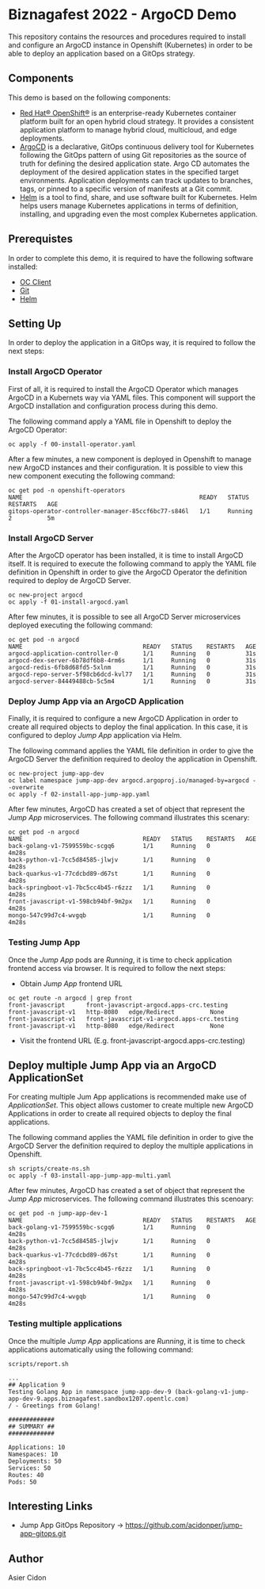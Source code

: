 # Biznagafest 2022 - ArgoCD Demo

This repository contains the resources and procedures required to install and configure an ArgoCD instance in Openshift (Kubernetes) in order to be able to deploy an application based on a GitOps strategy.

## Components

This demo is based on the following components:

- [Red Hat® OpenShift®](https://www.redhat.com/en/technologies/cloud-computing/openshift) is an enterprise-ready Kubernetes container platform built for an open hybrid cloud strategy. It provides a consistent application platform to manage hybrid cloud, multicloud, and edge deployments.
- [ArgoCD](https://argoproj.github.io/argo-cd/) is a declarative, GitOps continuous delivery tool for Kubernetes following the GitOps pattern of using Git repositories as the source of truth for defining the desired application state. Argo CD automates the deployment of the desired application states in the specified target environments. Application deployments can track updates to branches, tags, or pinned to a specific version of manifests at a Git commit.
- [Helm](https://helm.sh/) is a tool to find, share, and use software built for Kubernetes. Helm helps users manage Kubernetes applications in terms of definition, installing, and upgrading even the most complex Kubernetes application.

## Prerequistes

In order to complete this demo, it is required to have the following software installed:

- [OC Client](https://docs.openshift.com/container-platform/4.9/cli_reference/openshift_cli/getting-started-cli.html)
- [Git](https://git-scm.com)
- [Helm](https://helm.sh/docs/intro/install/)


## Setting Up

In order to deploy the application in a GitOps way, it is required to follow the next steps:

### Install ArgoCD Operator

First of all, it is required to install the ArgoCD Operator which manages ArgoCD in a Kubernets way via YAML files. This component will support the ArgoCD installation and configuration process during this demo.

The following command apply a YAML file in Openshift to deploy the ArgoCD Operator:

```$bash
oc apply -f 00-install-operator.yaml
```

After a few minutes, a new component is deployed in Openshift to manage new ArgoCD instances and their configuration. It is possible to view this new component executing the following command:

```$bash
oc get pod -n openshift-operators
NAME                                                  READY   STATUS    RESTARTS   AGE
gitops-operator-controller-manager-85ccf6bc77-s846l   1/1     Running   2          5m
```

### Install ArgoCD Server

After the ArgoCD operator has been installed, it is time to install ArgoCD itself. It is required to execute the following command to apply the YAML file definition in Openshift in order to give the ArgoCD Operator the definition required to deploy de ArgoCD Server.

```$bash
oc new-project argocd
oc apply -f 01-install-argocd.yaml
```

After few minutes, it is possible to see all ArgoCD Server microservices deployed executing the following command:

```$bash
oc get pod -n argocd
NAME                                  READY   STATUS    RESTARTS   AGE
argocd-application-controller-0       1/1     Running   0          31s
argocd-dex-server-6b78df6b8-4rm6s     1/1     Running   0          31s
argocd-redis-6fb8d68fd5-5xlnm         1/1     Running   0          31s
argocd-repo-server-5f98cb6dcd-kvl77   1/1     Running   0          31s
argocd-server-84449488cb-5c5m4        1/1     Running   0          31s
```

### Deploy Jump App via an ArgoCD Application

Finally, it is required to configure a new ArgoCD Application in order to create all required objects to deploy the final application. In this case, it is configured to deploy _Jump App_ application via Helm.

The following command applies the YAML file definition in order to give the ArgoCD Server the definition required to deoloy the application in Openshift. 

```$bash
oc new-project jump-app-dev
oc label namespace jump-app-dev argocd.argoproj.io/managed-by=argocd --overwrite
oc apply -f 02-install-app-jump-app.yaml
```

After few minutes, ArgoCD has created a set of object that represent the _Jump App_ microservices. The following command illustrates this scenary:

```$bash
oc get pod -n argocd
NAME                                  READY   STATUS    RESTARTS   AGE
back-golang-v1-7599559bc-scgq6        1/1     Running   0          4m28s
back-python-v1-7cc5d84585-jlwjv       1/1     Running   0          4m28s
back-quarkus-v1-77cdcbd89-d67st       1/1     Running   0          4m28s
back-springboot-v1-7bc5cc4b45-r6zzz   1/1     Running   0          4m28s
front-javascript-v1-598cb94bf-9m2px   1/1     Running   0          4m28s
mongo-547c99d7c4-wvgqb                1/1     Running   0          4m28s
```

### Testing Jump App

Once the _Jump App_ pods are _Running_, it is time to check application frontend access via browser. It is required to follow the next steps:

- Obtain _Jump App_ frontend URL

```$bash
oc get route -n argocd | grep front
front-javascript      front-javascript-argocd.apps-crc.testing             front-javascript-v1   http-8080   edge/Redirect          None
front-javascript-v1   front-javascript-v1-argocd.apps-crc.testing          front-javascript-v1   http-8080   edge/Redirect          None
```

- Visit the frontend URL (E.g. front-javascript-argocd.apps-crc.testing)

## Deploy multiple Jump App via an ArgoCD ApplicationSet

For creating multiple Jum App applications is recommended make use of *ApplicationSet*. This object allows customer to create multiple new ArgoCD Applications in order to create all required objects to deploy the final applications.

The following command applies the YAML file definition in order to give the ArgoCD Server the definition required to deploy the multiple applications in Openshift.

```$bash
sh scripts/create-ns.sh
oc apply -f 03-install-app-jump-app-multi.yaml
```

After few minutes, ArgoCD has created a set of object that represent the _Jump App_ microservices. The following command illustrates this scenoary:

```$bash
oc get pod -n jump-app-dev-1
NAME                                  READY   STATUS    RESTARTS   AGE
back-golang-v1-7599559bc-scgq6        1/1     Running   0          4m28s
back-python-v1-7cc5d84585-jlwjv       1/1     Running   0          4m28s
back-quarkus-v1-77cdcbd89-d67st       1/1     Running   0          4m28s
back-springboot-v1-7bc5cc4b45-r6zzz   1/1     Running   0          4m28s
front-javascript-v1-598cb94bf-9m2px   1/1     Running   0          4m28s
mongo-547c99d7c4-wvgqb                1/1     Running   0          4m28s
```

### Testing multiple applications

Once the multiple _Jump App_ applications are _Running_, it is time to check applications automatically using the following command: 

```$bash
scripts/report.sh

...
## Application 9 
Testing Golang App in namespace jump-app-dev-9 (back-golang-v1-jump-app-dev-9.apps.biznagafest.sandbox1207.opentlc.com)
/ - Greetings from Golang!

#############
## SUMMARY ##
#############

Applications: 10
Namespaces: 10
Deployments: 50
Services: 50
Routes: 40
Pods: 50
```

## Interesting Links

- Jump App GitOps Repository -> https://github.com/acidonper/jump-app-gitops.git

## Author

Asier Cidon